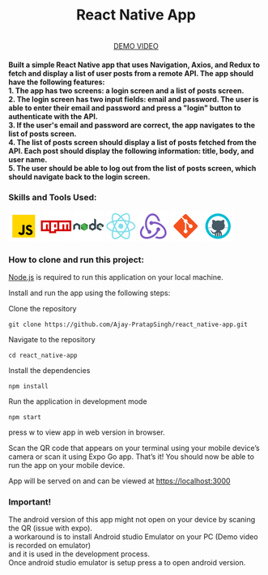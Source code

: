 <h1 align="center">React Native App </h1>
 
 <p align="center"><br/>
     <a href="https://drive.google.com/file/d/1hJLZVAMVfJ2PiG8k-uc-hnfBhk8LD7bx/view?usp=share_link">
     DEMO VIDEO
  </a>
 </p>


<h4>Built a simple React Native app that uses Navigation, Axios, and Redux to fetch and display a
list of user posts from a remote API. The app should have the following features:<br/>
1. The app has two screens: a login screen and a list of posts screen.<br/>
2. The login screen has two input fields: email and password. The user is
able to enter their email and password and press a "login" button to authenticate with the
API.<br/>
3. If the user's email and password are correct, the app navigates to the list of posts
screen.<br/>
4. The list of posts screen should display a list of posts fetched from the API. Each post
should display the following information: title, body, and user name.<br/>
5. The user should be able to log out from the list of posts screen, which should navigate
back to the login screen.</h4>




<h3>Skills and Tools Used: </h3>

<p align="left">
	
 <img style="margin: auto;" src="https://raw.githubusercontent.com/sachinverma53121/sachinverma53121/master/icons/js.png" alt=javascript width="60" height="60"/>

 <img style="margin: auto;" src="https://raw.githubusercontent.com/sachinverma53121/sachinverma53121/master/icons/npm.png" alt=npm width="60" height="60"/>
 <img style="margin: auto;" src="https://raw.githubusercontent.com/sachinverma53121/sachinverma53121/master/icons/node.png" alt=nodejs width="60" height="60"/>
 <img style="margin: auto;" src="https://raw.githubusercontent.com/sachinverma53121/sachinverma53121/master/icons/react.png" alt=react width="60" height="60"/> 
<img style="margin: auto;" src="https://raw.githubusercontent.com/sachinverma53121/sachinverma53121/master/icons/redux.png" alt=redux width="60" height="60"/> 
<img style="margin: auto;" src="https://raw.githubusercontent.com/sachinverma53121/sachinverma53121/master/icons/git.png" alt=git width="60" height="60"/>
<img style="margin: auto;" src="https://raw.githubusercontent.com/sachinverma53121/sachinverma53121/master/icons/github.png" alt=github width="60" height="60"/>
</p>

<h3>How to clone and run this project:</h3>

[Node.js](http://nodejs.org/download/) is required to run this application on your local machine. 

Install and run the app using the following steps: 

Clone the repository
```
git clone https://github.com/Ajay-PratapSingh/react_native-app.git
```

Navigate to the repository
```
cd react_native-app
```

Install the dependencies
```
npm install
```

Run the application in development mode
```
npm start
```
press w to view app in web version in browser.

Scan the QR code that appears on your terminal using your mobile device’s camera or scan it using Expo Go app.
That’s it! You should now be able to run the app on your mobile device.

App will be served on and can be viewed at [https://localhost:3000](https://localhost:3000)

<h3>Important!</h3>
<p>The android version of this app might not open on your device by scaning the QR (issue with expo).<br/>
a workaround is to install Android studio Emulator on your PC (Demo video is recorded on emulator) <br/>
and it is used in the development process.<br/>
Once android studio emulator is setup press a to open android version.
</p>







